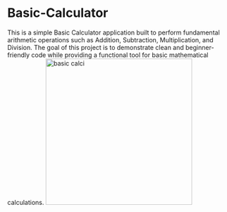 # Basic-Calculator
This is a simple Basic Calculator application built to perform fundamental arithmetic operations such as Addition, Subtraction, Multiplication, and Division. The goal of this project is to demonstrate clean and beginner-friendly code while providing a functional tool for basic mathematical calculations.
<img width="332" alt="basic calci" src="https://github.com/user-attachments/assets/b7e48e39-b324-45f2-a35a-e31abd51241f" />
